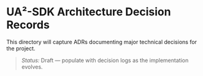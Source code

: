# UA²-SDK Architecture Decision Records

This directory will capture ADRs documenting major technical decisions for the project.

> _Status:_ Draft — populate with decision logs as the implementation evolves.
